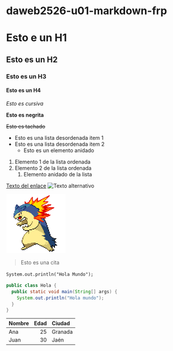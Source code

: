 # daweb2526-u01-markdown-frp

# Esto e un H1

## Esto es un H2

### Esto es un H3

#### Esto es un H4

*Esto es cursiva*

**Esto es negrita**

~~Esto es tachado~~

- Esto es una lista desordenada item 1
- Esto es una lista desordenada item 2
  - Esto es un elemento anidado

1. Elemento 1 de la lista ordenada
2. Elemento 2 de la lista ordenada
   1. Elemento anidado de la lista

[Texto del enlace](https://iesalixar.org)
![Texto alternativo](https://placehold.co/400)

![Typlosion](images/typlosion.png)

> Esto es una cita

`System.out.println("Hola Mundo");`


```java
public class Hola {
  public static void main(String[] args) {
    System.out.println("Hola mundo");
  }
}
```

| Nombre | Edad | Ciudad   |
|:-------|----:|:----------|
| Ana    |  25 | Granada   |
| Juan   |  30 | Jaén      |
